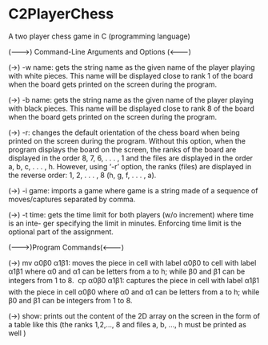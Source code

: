 # C2PlayerChess
A two player chess game in C (programming language)

(--->) Command-Line Arguments and Options (<---)


(->) -w name: gets the string name as the given name of the player playing with white
pieces. This name will be displayed close to rank 1 of the board when the board gets
printed on the screen during the program.

(->) -b name: gets the string name as the given name of the player playing with black
pieces. This name will be displayed close to rank 8 of the board when the board gets
printed on the screen during the program.

(->) -r: changes the default orientation of the chess board when being printed on the screen
during the program. Without this option, when the program displays the board on
the screen, the ranks of the board are displayed in the order 8, 7, 6, . . . , 1 and the files
are displayed in the order a, b, c, . . . , h. However, using ‘-r’ option, the ranks (files)
are displayed in the reverse order: 1, 2, . . . , 8 (h, g, f, . . . , a).

(->) -i game: imports a game where game is a string made of a sequence of moves/captures
separated by comma.

(->) -t time: gets the time limit for both players (w/o increment) where time is an inte-
ger specifying the limit in minutes. Enforcing time limit is the optional part of the
assignment.

(--->)Program Commands(<---)


(->) mv α0β0 α1β1: moves the piece in cell with label α0β0 to cell with label α1β1 where α0
and α1 can be letters from a to h; while β0 and β1 can be integers from 1 to 8.
 cp α0β0 α1β1: captures the piece in cell with label α1β1 with the piece in cell α0β0
where α0 and α1 can be letters from a to h; while β0 and β1 can be integers from 1 to
8.

(->) show: prints out the content of the 2D array on the screen in the form of a table like
this (the ranks 1,2,..., 8 and files a, b, ..., h must be printed as well )



